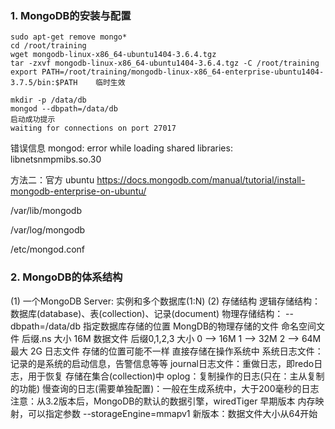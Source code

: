 ### 1. MongoDB的安装与配置
```
sudo apt-get remove mongo*
cd /root/training
wget mongodb-linux-x86_64-ubuntu1404-3.6.4.tgz
tar -zxvf mongodb-linux-x86_64-ubuntu1404-3.6.4.tgz -C /root/training
export PATH=/root/training/mongodb-linux-x86_64-enterprise-ubuntu1404-3.7.5/bin:$PATH    临时生效
```

```mongod  提示/data/db不存在
mkdir -p /data/db
mongod --dbpath=/data/db
启动成功提示
waiting for connections on port 27017
```

错误信息
mongod: error while loading shared libraries: libnetsnmpmibs.so.30


方法二：官方 ubuntu
https://docs.mongodb.com/manual/tutorial/install-mongodb-enterprise-on-ubuntu/

/var/lib/mongodb

/var/log/mongodb

/etc/mongod.conf



### 2. MongoDB的体系结构
(1) 一个MongoDB Server: 实例和多个数据库(1:N)
(2) 存储结构
    逻辑存储结构：数据库(database)、表(collection)、记录(document)
    物理存储结构：
        --dbpath=/data/db 指定数据库存储的位置
        MongDB的物理存储的文件
            命名空间文件  后缀.ns 大小 16M
            数据文件      后缀0,1,2,3
                          大小 
                            0 --> 16M 
                            1 --> 32M 
                            2 --> 64M
                            最大 2G
            日志文件 存储的位置可能不一样
                直接存储在操作系统中
                    系统日志文件：记录的是系统的启动信息，告警信息等等
                    journal日志文件：重做日志，即redo日志，用于恢复
                存储在集合(collection)中
                     oplog：复制操作的日志(只在：主从复制的功能)
                     慢查询的日志(需要单独配置)：一般在生成系统中，大于200毫秒的日志
     注意：从3.2版本后，MongoDB的默认的数据引擎，wiredTiger
           早期版本 内存映射，可以指定参数 --storageEngine=mmapv1
           新版本：数据文件大小从64开始
           
                     
                     
                                
    


 
 
 


